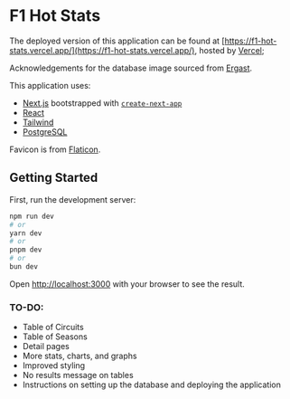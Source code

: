 # F1 Hot Stats

The deployed version of this application can be found at [https://f1-hot-stats.vercel.app/](https://f1-hot-stats.vercel.app/), hosted by [Vercel](https://vercel.com);

Acknowledgements for the database image sourced from [Ergast](http://ergast.com/mrd/db/).

This application uses:

* [Next.js](https://nextjs.org/) bootstrapped with [`create-next-app`](https://github.com/vercel/next.js/tree/canary/packages/create-next-app)
* [React](https://react.dev/)
* [Tailwind](https://tailwindcss.com/)
* [PostgreSQL](https://www.postgresql.org/)

Favicon is from [Flaticon](https://www.flaticon.com).

## Getting Started

First, run the development server:

```bash
npm run dev
# or
yarn dev
# or
pnpm dev
# or
bun dev
```

Open [http://localhost:3000](http://localhost:3000) with your browser to see the result.

### TO-DO:

* Table of Circuits
* Table of Seasons
* Detail pages
* More stats, charts, and graphs
* Improved styling
* No results message on tables
* Instructions on setting up the database and deploying the application